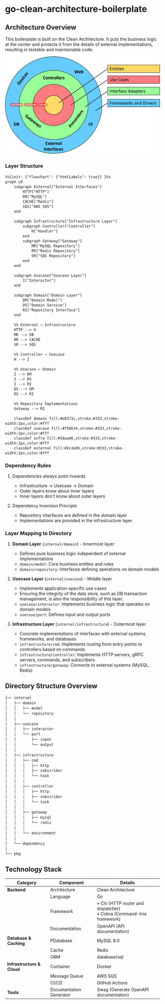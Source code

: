 # go-clean-architecture-boilerplate

## Architecture Overview

This boilerplate is built on the Clean Architecture.
It puts the business logic at the center and protects it from the details of external implementations, resulting in testable and maintainable code.

![clean-architecture-circles](docs/clean-arch-circles.png)

### Layer Structure

```mermaid
%%{init: {"flowchart": {"htmlLabels": true}} }%%
graph LR
    subgraph External["External Interfaces"]
        HTTP["HTTP"]
        DB["MySQL"]
        CACHE["Redis"]
        SQS["AWS SQS"]
    end

    subgraph Infrastructure["Infrastructure Layer"]
        subgraph Controller["Controller"]
            H["Handler"]
        end
        subgraph Gateway["Gateway"]
            MR["MySQL Repository"]
            RR["Redis Repository"]
            SR["SQS Repository"]
        end
    end

    subgraph Usecase["Usecase Layer"]
        I["Interactor"]
    end

    subgraph Domain["Domain Layer"]
        DM["Domain Model"]
        DS["Domain Service"]
        RI["Repository Interface"]
    end

    %% External → Infrastructure
    HTTP --> H
    MR --> DB
    RR --> CACHE
    SR --> SQS

    %% Controller → Usecase
    H --> I

    %% Usecase → Domain
    I --> DM
    I --> DS
    I --> RI
    DS --> DM
    DS --> RI

    %% Repository Implementations
    Gateway --> RI

    classDef domain fill:#e8372c,stroke:#333,stroke-width:2px,color:#fff
    classDef usecase fill:#f58634,stroke:#333,stroke-width:2px,color:#fff
    classDef infra fill:#58aa46,stroke:#333,stroke-width:2px,color:#fff
    classDef external fill:#2c4a9b,stroke:#333,stroke-width:2px,color:#fff
```

### Dependency Rules

1. Dependencies always point inwards
   - Infrastructure → Usecase → Domain
   - Outer layers know about inner layers
   - Inner layers don't know about outer layers

2. Dependency Inversion Principle
   - Repository interfaces are defined in the domain layer
   - Implementations are provided in the infrastructure layer

### Layer Mapping to Directory

1. **Domain Layer** (`internal/domain`) - Innermost layer
   - Defines pure business logic independent of external implementations
   - `domain/model`: Core business entities and rules
   - `domain/repository`: Interfaces defining operations on domain models

2. **Usecase Layer** (`internal/usecase`) - Middle layer
   - Implements application-specific use cases
   - Ensuring the integrity of the data store, such as DB transaction management, is also the responsibility of this layer.
   - `usecase/interactor`: Implements business logic that operates on domain models
   - `usecase/port`: Defines input and output ports

3. **Infrastructure Layer** (`internal/infrastructure`) - Outermost layer
   - Concrete implementations of interfaces with external systems, frameworks, and databases
   - `infrastructure/cmd`: Implements routing from entry points to controllers based on commands
   - `infrastructure/controller`: Implements HTTP servers, gRPC servers, commands, and subscribers
   - `infrastructure/gateway`: Connects to external systems (MySQL, Redis)

## Directory Structure Overview

```sh
├── internal
│   ├── domain
│   │   ├── model
│   │   └── repository
│   │
│   ├── usecase
│   │   ├── interactor
│   │   └── port
│   │       ├── input
│   │       └── output
│   │
│   ├── infrastructure
│   │   ├── cmd
│   │   │   ├── http
│   │   │   ├── subscriber
│   │   │   └── task
│   │   │
│   │   ├── controller
│   │   │   ├── http
│   │   │   ├── subscriber
│   │   │   └── task
│   │   │
│   │   ├── gateway
│   │   │   ├── mysql
│   │   │   └── redis
│   │   │
│   │   └── environment
│   │
│   └── dependency
│
└── pkg
```

## Technology Stack

| Category | Component | Details |
|----------|-----------|----------|
| **Backend** | Architecture | Clean Architecture |
| | Language | Go |
| | Framework | • Chi (HTTP router and dispatcher)<br>• Cobra (Command-line framework) |
| | Documentation | OpenAPI (API documentation) |
| **Database & Caching** | PDatabase | MySQL 8.0 |
| | Cache | Redis |
| | ORM | database/sql |
| **Infrastructure & Cloud** | Container | Docker |
| | Message Queue | AWS SQS |
| | CI/CD | GitHub Actions |
| **Tools** | Documentation Generator | Swag (Generate OpenAPI documentation) |
